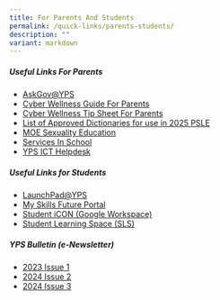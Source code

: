 ```yaml
---
title: For Parents And Students
permalink: /quick-links/parents-students/
description: ""
variant: markdown
---
```

##### **Useful Links For Parents**

* <a href="https://ask.gov.sg/yps" target="_blank">AskGov@YPS</a>
* <a href="https://file.for.edu.sg/yps-cw-safe-smart-online.pdf" target="_blank">Cyber Wellness Guide For Parents</a>
* <a href="https://file.for.edu.sg/yps-cw-tip-sheet.pdf" target="_blank">Cyber Wellness Tip Sheet For Parents</a>
* <a href="https://go.gov.sg/list-of-dictionaries-for-examination" target="_blank">List of Approved Dictionaries for use in 2025 PSLE</a>
* [MOE Sexuality Education](/moe-sexuality-education)
* [Services In School](/about-us/services-in-school/school-attire/)
* <a href="https://go.gov.sg/ypshelpdesk" target="_blank">YPS ICT Helpdesk</a>

##### **Useful Links for Students**
* [LaunchPad@YPS](/announcements/yishun-primary-school/launchpad/)
* <a href="https://www.myskillsfuture.gov.sg/" target="_blank">My Skills Future Portal</a>
* <a href="https://workspace.google.com/dashboard" target="_blank">Student iCON (Google Workspace)</a>
* <a href="https://vle.learning.moe.edu.sg/login" target="_blank">Student Learning Space (SLS)</a>

##### **YPS Bulletin (e-Newsletter)**
* <a href="https://file.for.edu.sg/yps-bulletin-2023-1.pdf" target="_blank"> 2023 Issue 1</a>
* <a href="https://file.for.edu.sg/yps-bulletin-2024-2.pdf" target="_blank"> 2024 Issue 2</a>
* <a href="https://for.edu.sg/yps-bulletin-2024-3-interactive" target="_blank"> 2024 Issue 3</a>
